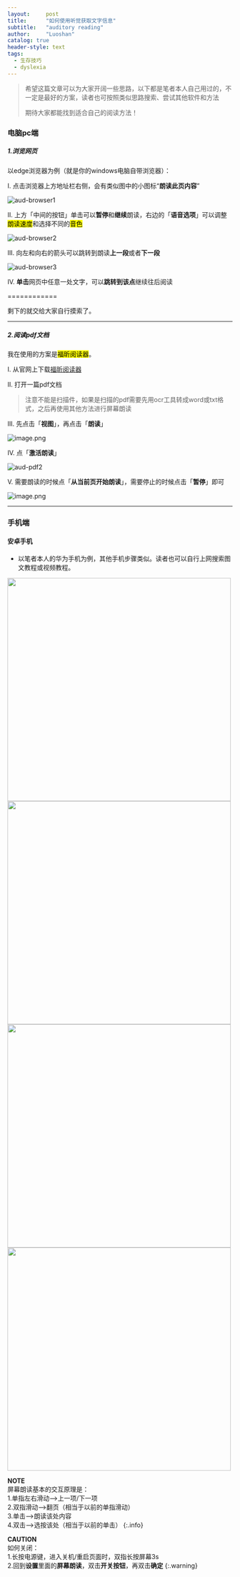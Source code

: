 ```yaml
---
layout:     post
title:      "如何使用听觉获取文字信息"
subtitle:   "auditory reading"
author:     "Luoshan"
catalog: true
header-style: text
tags:
  - 生存技巧
  - dyslexia
---
```


> 希望这篇文章可以为大家开阔一些思路，以下都是笔者本人自己用过的，不一定是最好的方案，读者也可按照类似思路搜索、尝试其他软件和方法
> 
> 期待大家都能找到适合自己的阅读方法！

### 电脑pc端

##### 1.浏览网页

以edge浏览器为例（就是你的windows电脑自带浏览器）：

I. 点击浏览器上方地址栏右侧，会有类似图中的小图标“**朗读此页内容**”

![aud-browser1](https://cdn.jsdelivr.net/gh/xunluoshan/xunluoshan.github.io@master/img/attachment/aud-browser.png)

II. 上方「中间的按钮」单击可以**暂停**和**继续**朗读，右边的「**语音选项**」可以调整<mark>朗读速度</mark>和选择不同的<mark>音色</mark>

![aud-browser2](https://cdn.jsdelivr.net/gh/xunluoshan/xunluoshan.github.io@master/img/attachment/aud-browser2.png)

III. 向左和向右的箭头可以跳转到朗读**上一段**或者**下一段**

![aud-browser3](https://cdn.jsdelivr.net/gh/xunluoshan/xunluoshan.github.io@master/img/attachment/aud-browser3.png)

IV. **单击**网页中任意一处文字，可以**跳转到该点**继续往后阅读

============

剩下的就交给大家自行摸索了。

-----------------------------------------
##### 2.阅读pdf文档

我在使用的方案是<mark>福昕阅读器</mark>。

I. 从官网上下载[福昕阅读器](https://www.foxitsoftware.cn/pdf-reader/)

II. 打开一篇pdf文档

> 注意不能是扫描件，如果是扫描的pdf需要先用ocr工具转成word或txt格式，之后再使用其他方法进行屏幕朗读

III. 先点击「**视图**」，再点击「**朗读**」

![image.png](https://cdn.jsdelivr.net/gh/xunluoshan/xunluoshan.github.io@master/img/attachment/aud-pdf.png)

IV. 点「**激活朗读**」

![aud-pdf2](https://cdn.jsdelivr.net/gh/xunluoshan/xunluoshan.github.io@master/img/attachment/aud-pdf2.png)

V. 需要朗读的时候点「**从当前页开始朗读**」，需要停止的时候点击「**暂停**」即可

![image.png](https://cdn.jsdelivr.net/gh/xunluoshan/xunluoshan.github.io@master/img/attachment/aud-pdf3.png)



-----------------------------
### 手机端

#### 安卓手机

- 以笔者本人的华为手机为例，其他手机步骤类似。读者也可以自行上网搜索图文教程或视频教程。

<img src="https://cdn.jsdelivr.net/gh/xunluoshan/xunluoshan.github.io@master/img/attachment/aud-phone1.jpg" width="500px">


<img src="https://cdn.jsdelivr.net/gh/xunluoshan/xunluoshan.github.io@master/img/attachment/aud-phone.jpg" width="500px">


<img src="https://cdn.jsdelivr.net/gh/xunluoshan/xunluoshan.github.io@master/img/attachment/aud-phone3.jpg" width="500px">


<img src="https://cdn.jsdelivr.net/gh/xunluoshan/xunluoshan.github.io@master/img/attachment/aud-phone4.jpg" width="500px">


**NOTE**  
屏幕朗读基本的交互原理是：  
1.单指左右滑动——>上一项/下一项  
2.双指滑动——>翻页（相当于以前的单指滑动）  
3.单击——>朗读该处内容  
4.双击——>选按该处（相当于以前的单击）
{:.info}

**CAUTION**  
如何关闭：  
1.长按电源键，进入关机/重启页面时，双指长按屏幕3s  
2.回到**设置**里面的**屏幕朗读**，双击**开关按钮**，再双击**确定**
{:.warning}





